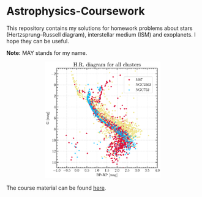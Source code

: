 # Astrophysics-Coursework
This repository contains my solutions for homework problems about stars (Hertzsprung–Russell diagram), interstellar medium (ISM) and exoplanets. I hope they can be useful.

**Note:** MAY stands for my name.

<p align="center">
  <img src="./Data/hr_diagram.png" width = "60%">
</p>

The course material can be found [here](https://github.com/helgadenes/Astrophysics_yachay).
